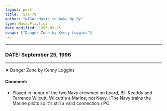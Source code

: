 ```yaml
---
layout: post
title:  STS-79
author: "NASA: Music to Wake Up By"
type: MusicPlaylist
date_modified: 1996-09-25
songs: ["Danger Zone by Kenny Loggins"]
---
```


----
### DATE: September 25, 1996
----
✷ Danger Zone by Kenny Loggins

#### Comment:
* Played in honor of the two Navy crewmen on board, Bill Readdy and Terrence Wilcutt. Wilcutt's a Marine, not Navy. (The Navy trains the Marine pilots so it's still a valid connection.) PC



<br/>
<center>
	<a target="_blank"
	   href="https://twitter.com/intent/tweet?hashtags=Space,NASA,Playlist,NASAWakeupCalls,SpaceProgram&text={{ page.author}}, '{{ page.songs.first }}' {{ page.title }}, {{ page.date | date: '%B %d, %Y' }}. {{ site.url }}{{ page.url }}&via=nasawakeupcalls"><i class="fab fa-twitter" alt="Tweet this page" style="font-size: 1.3em;"></i></a>
	&nbsp; 	<i class="fas fa-user-astronaut" style="font-size: 1.5em;"></i> &nbsp;
    <a type="amzn" search="'Danger Zone by Kenny Loggins'" category="popular music">
    <i class="fab fa-amazon" style="font-size: 1.3em;"></i></a>
</center>
